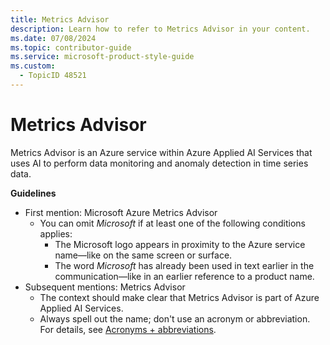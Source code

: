 ```yaml
---
title: Metrics Advisor
description: Learn how to refer to Metrics Advisor in your content.
ms.date: 07/08/2024
ms.topic: contributor-guide
ms.service: microsoft-product-style-guide
ms.custom:
  - TopicID 48521
---
```



# Metrics Advisor

Metrics Advisor is an Azure service within Azure Applied AI Services that uses AI to perform data monitoring and anomaly detection in time series data.

**Guidelines**

- First mention: Microsoft Azure Metrics Advisor
  - You can omit *Microsoft* if at least one of the following conditions applies:
    - The Microsoft logo appears in proximity to the Azure service name—like on the same screen or surface.
    - The word *Microsoft* has already been used in text earlier in the communication—like in an earlier reference to a product name.
- Subsequent mentions: Metrics Advisor
  - The context should make clear that Metrics Advisor is part of Azure Applied AI Services.
  - Always spell out the name; don't use an acronym or abbreviation. For details, see [Acronyms + abbreviations](~\acronyms-and-abbreviations.md).

  